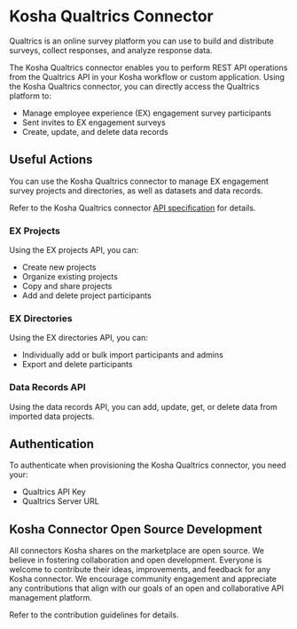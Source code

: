 # Kosha Qualtrics Connector

Qualtrics is an online survey platform you can use to build and distribute surveys, collect responses, and analyze response data. 

The Kosha Qualtrics connector enables you to perform REST API operations from the Qualtrics API in your Kosha workflow or custom application. Using the Kosha Qualtrics connector, you can directly access the Qualtrics platform to:

* Manage employee experience (EX) engagement survey participants
* Sent invites to EX engagement surveys 
* Create, update, and delete data records

## Useful Actions

You can use the Kosha Qualtrics connector to manage EX engagement survey projects and directories, as well as datasets and data records. 

Refer to the Kosha Qualtrics connector [API specification](openapi.json) for details.

### EX Projects

Using the EX projects API, you can:

* Create new projects
* Organize existing projects
* Copy and share projects
* Add and delete project participants

### EX Directories

Using the EX directories API, you can:

* Individually add or bulk import participants and admins 
* Export and delete participants 

### Data Records API

Using the data records API, you can add, update, get, or delete data from imported data projects. 

## Authentication

To authenticate when provisioning the Kosha Qualtrics connector, you need your:

* Qualtrics API Key
* Qualtrics Server URL

## Kosha Connector Open Source Development

All connectors Kosha shares on the marketplace are open source. We believe in fostering collaboration and open development. Everyone is welcome to contribute their ideas, improvements, and feedback for any Kosha connector. We encourage community engagement and appreciate any contributions that align with our goals of an open and collaborative API management platform.

Refer to the contribution guidelines for details.
